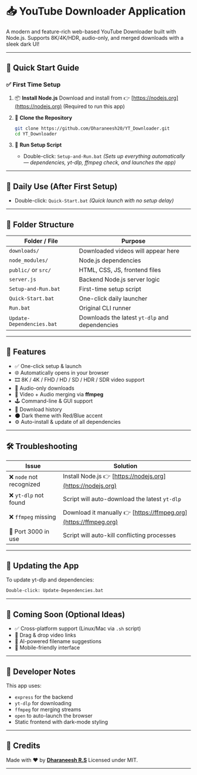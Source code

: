 # 📥 YouTube Downloader Application

A modern and feature-rich web-based YouTube Downloader built with Node.js. Supports 8K/4K/HDR, audio-only, and merged downloads with a sleek dark UI!

---

## 🚀 Quick Start Guide

### ✅ First Time Setup

1. 📦 **Install Node.js**
   Download and install from 👉 [https://nodejs.org](https://nodejs.org)
   (Required to run this app)

2. 🧬 **Clone the Repository**

   ```bash
   git clone https://github.com/Dharaneesh20/YT_Downloader.git
   cd YT_Downloader
   ```

3. 🏁 **Run Setup Script**

   * Double-click: `Setup-and-Run.bat`
     *(Sets up everything automatically — dependencies, yt-dlp, ffmpeg check, and launches the app)*

---

## 🔁 Daily Use (After First Setup)

* Double-click: `Quick-Start.bat`
  *(Quick launch with no setup delay)*

---

## 📂 Folder Structure

| Folder / File             | Purpose                                        |
| ------------------------- | ---------------------------------------------- |
| `downloads/`              | Downloaded videos will appear here             |
| `node_modules/`           | Node.js dependencies                           |
| `public/` or `src/`       | HTML, CSS, JS, frontend files                  |
| `server.js`               | Backend Node.js server logic                   |
| `Setup-and-Run.bat`       | First-time setup script                        |
| `Quick-Start.bat`         | One-click daily launcher                       |
| `Run.bat`                 | Original CLI runner                            |
| `Update-Dependencies.bat` | Downloads the latest `yt-dlp` and dependencies |

---

## 🌟 Features

* ✅ One-click setup & launch
* 🌐 Automatically opens in your browser
* 🎞️ 8K / 4K / FHD / HD / SD / HDR / SDR video support
* 🎵 Audio-only downloads
* 🔀 Video + Audio merging via **ffmpeg**
* 🕹️ Command-line & GUI support
* 💾 Download history
* 🌑 Dark theme with Red/Blue accent
* ⚙️ Auto-install & update of all dependencies

---

## 🛠️ Troubleshooting

| Issue                   | Solution                                                         |
| ----------------------- | ---------------------------------------------------------------- |
| ❌ `node` not recognized | Install Node.js 👉 [https://nodejs.org](https://nodejs.org)      |
| ❌ `yt-dlp` not found    | Script will auto-download the latest `yt-dlp`                    |
| ❌ `ffmpeg` missing      | Download it manually 👉 [https://ffmpeg.org](https://ffmpeg.org) |
| 🔁 Port 3000 in use     | Script will auto-kill conflicting processes                      |

---

## 🔄 Updating the App

To update yt-dlp and dependencies:

```bash
Double-click: Update-Dependencies.bat
```

---

## 💬 Coming Soon (Optional Ideas)

* ✅ Cross-platform support (Linux/Mac via `.sh` script)
* 📁 Drag & drop video links
* 🧠 AI-powered filename suggestions
* 📱 Mobile-friendly interface

---

## 🧠 Developer Notes

This app uses:

* `express` for the backend
* `yt-dlp` for downloading
* `ffmpeg` for merging streams
* `open` to auto-launch the browser
* Static frontend with dark-mode styling

---

## 🙌 Credits

Made with ❤️ by **[Dharaneesh R.S](https://github.com/Dharaneesh20)**
Licensed under MIT.

---

